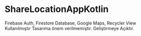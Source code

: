 # ShareLocationAppKotlin

Firebase Auth,
Firestore Database,
Google Maps,
Recycler View
Kullanılmıştır Tasarıma önem verilmemiştir.
Geliştirmeye Açıktır.





